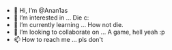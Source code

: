 - 👋 Hi, I’m @Anan1as
- 👀 I’m interested in ... Die c:
- 🌱 I’m currently learning ... How not die.
- 💞️ I’m looking to collaborate on ... A game, hell yeah :p
- 📫 How to reach me ... pls don't

<!---
Anan1as/Anan1as is a ✨ special ✨ repository because its `README.md` (this file) appears on your GitHub profile.
You can click the Preview link to take a look at your changes.
--->
